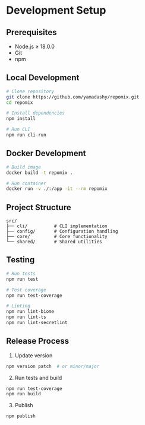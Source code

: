 # Development Setup

## Prerequisites

- Node.js ≥ 18.0.0
- Git
- npm

## Local Development

```bash
# Clone repository
git clone https://github.com/yamadashy/repomix.git
cd repomix

# Install dependencies
npm install

# Run CLI
npm run cli-run
```

## Docker Development

```bash
# Build image
docker build -t repomix .

# Run container
docker run -v ./:/app -it --rm repomix
```

## Project Structure

```
src/
├── cli/          # CLI implementation
├── config/       # Configuration handling
├── core/         # Core functionality
└── shared/       # Shared utilities
```

## Testing

```bash
# Run tests
npm run test

# Test coverage
npm run test-coverage

# Linting
npm run lint-biome
npm run lint-ts
npm run lint-secretlint
```

## Release Process

1. Update version
```bash
npm version patch  # or minor/major
```

2. Run tests and build
```bash
npm run test-coverage
npm run build
```

3. Publish
```bash
npm publish
```
